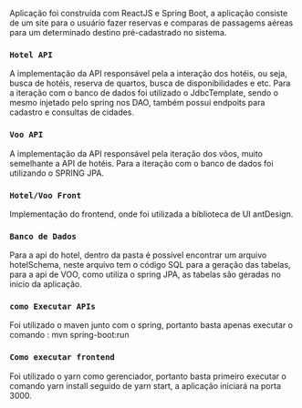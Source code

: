   Aplicação foi construída com ReactJS e Spring Boot, a aplicação consiste de um site para o usuário fazer reservas e comparas de passagems aéreas para um determinado destino pré-cadastrado no sistema.

  ### `Hotel API`
  A implementação da API responsável pela a interação dos hotéis, ou seja, busca de hotéis, reserva de quartos, busca de disponibilidades e etc.
  Para a iteração com o banco de dados foi utilizado o JdbcTemplate, sendo o mesmo injetado pelo spring nos DAO, também possui endpoits para cadastro e consultas de cidades.
 
 ### `Voo API`
 A implementação da API responsável pela iteração dos vôos, muito semelhante a API de hotéis.
 Para a iteração com o banco de dados foi utilizando o SPRING JPA.
 
 ### `Hotel/Voo Front`
 Implementação do frontend, onde foi utilizada a biblioteca de UI antDesign.
 
 ### `Banco de Dados`
 Para a api do hotel, dentro da pasta é possível encontrar um arquivo hotelSchema, neste arquivo tem o código SQL para a geração das tabelas, para a api de VOO, como utiliza o spring JPA, as tabelas são geradas no inicio da aplicação.
 
 ### `como Executar APIs`
 Foi utilizado o maven junto com o spring, portanto basta apenas executar o comando : mvn spring-boot:run 
 
 ### `Como executar frontend`
 Foi utilizado o yarn como gerenciador, portanto basta primeiro executar o comando yarn install seguido de yarn start, a aplicação iniciará na porta 3000.
 
